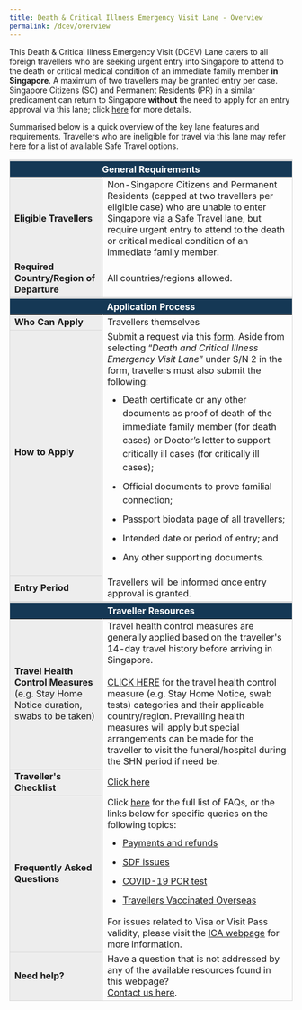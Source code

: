 ```yaml
---
title: Death & Critical Illness Emergency Visit Lane - Overview
permalink: /dcev/overview
---
```


This Death &amp; Critical Illness Emergency Visit (DCEV) Lane caters to all foreign travellers who are seeking urgent entry into Singapore to attend to the death or critical medical condition of an immediate family member <b>in Singapore</b>. A maximum of two travellers may be granted entry per case. Singapore Citizens (SC) and Permanent Residents (PR) in a similar predicament can return to Singapore <b>without</b> the need to apply for an entry approval via this lane; click <a href="/sc-pr/overview">here</a> for more details.

Summarised below is a quick overview of the key lane features and requirements. Travellers who are ineligible for travel via this lane may refer [here](/arriving/overview) for a list of available Safe Travel options. 


<table>
<thead>
<tr>
<th colspan="2" style="font-size:16px; border-top:3px solid #D8D8D8; border-left:1px solid #D8D8D8; border-right:1px solid #D8D8D8; background-color:#153855; color:white;text-align:center;"><b>General Requirements</b></th>
</tr>
</thead>
<tbody>
   <tr>
    <td style="font-size:16px;border-left:1px solid #D8D8D8; border-right:1px solid #D8D8D8; background-color:#EDEDED;"><b>Eligible Travellers</b></td>
    <td style="font-size:16px;border-right:1px solid #D8D8D8;">Non-Singapore Citizens and Permanent Residents (capped at two travellers per eligible case) who are unable to enter Singapore via a Safe Travel lane, but require urgent entry to attend to the death or critical medical condition of an immediate family member. </td>
 </tr>
   <tr>
    <td style="font-size:16px;border-left:1px solid #D8D8D8; border-right:1px solid #D8D8D8; background-color:#EDEDED;"><b>Required Country/Region of Departure</b></td>
	   <td style="font-size:16px;border-right:1px solid #D8D8D8; vertical-align:middle;">All countries/regions allowed.</td>
 </tr>
	</tbody>
<thead>
<tr>
<th colspan="2" style="font-size:16px;border-top:3px solid #D8D8D8; border-left:1px solid #D8D8D8; border-right:1px solid #D8D8D8; background-color:#153855; color:white; text-align:center;"><b>Application Process</b></th>
</tr>
</thead>
<tbody>
<tr>
<td style="font-size:16px;border-left:1px solid #D8D8D8;border-bottom:1px solid #D8D8D8; border-right:1px solid #D8D8D8; background-color:#EDEDED;"><b>Who Can Apply</b></td>
<td style="font-size:16px;border-right:1px solid #D8D8D8; vertical-align:middle;">Travellers themselves</td>
</tr>
<tr>
<td style="font-size:16px;border-left:1px solid #D8D8D8;border-bottom:1px solid #D8D8D8; border-right:1px solid #D8D8D8; background-color:#EDEDED;"><b>How to Apply</b></td>
<td style="font-size:16px;border-right:1px solid #D8D8D8; vertical-align:middle;">Submit a request via this <a href="https://safetravel.ica.gov.sg/contact-us">form</a>.
Aside from selecting “<i>Death and Critical Illness Emergency Visit Lane</i>” under S/N 2 in the form, travellers must also submit the following:
<ol style="margin-top:0px; list-style-type: disc;">
<li style="font-size:16px; margin-top:10px; margin-bottom:0px; line-height:1.5;">Death certificate or any other documents as proof of death of the immediate family member (for death cases) or Doctor’s letter to support critically ill cases (for critically ill cases);
</li>
<li style="font-size:16px; margin-top:10px; margin-bottom:0px; line-height:1.5;">Official documents to prove familial connection;
</li>
<li style="font-size:16px; margin-top:10px; margin-bottom:0px; line-height:1.5;">Passport biodata page of all travellers;
</li>
<li style="font-size:16px; margin-top:10px; margin-bottom:0px; line-height:1.5;">Intended date or period of entry; and
</li>
<li style="font-size:16px; margin-top:10px; margin-bottom:0px; line-height:1.5;">Any other supporting documents.
</li>
</ol>
</td>
</tr>
<tr>
<td style="font-size:16px;border-left:1px solid #D8D8D8;border-bottom:1px solid #D8D8D8; border-right:1px solid #D8D8D8; background-color:#EDEDED;"><b>Entry Period</b></td>
<td style="font-size:16px;border-right:1px solid #D8D8D8; vertical-align:middle;">Travellers will be informed once entry approval is granted.</td>
</tr>
</tbody>
<thead>
<tr>
<th colspan="2" style="font-size:16px;border-top:3px solid #D8D8D8; border-left:1px solid #D8D8D8; border-right:1px solid #D8D8D8; background-color:#153855; color:white; text-align:center;"><b>Traveller Resources</b></th>
</tr>
</thead>
<tbody>
	<tr>
<td style="font-size:16px;border-left:1px solid #D8D8D8;border-bottom:1px solid #D8D8D8; border-right:1px solid #D8D8D8; background-color:#EDEDED;"><b>Travel Health Control Measures</b><br/>(e.g. Stay Home Notice duration, swabs to be taken)</td>
<td style="font-size:16px;border-right:1px solid #D8D8D8;">Travel health control measures are generally applied based on the traveller's 14-day travel history before arriving in Singapore.<br/><br/>
	<a href="/shn-and-swab-summary">CLICK HERE</a> for the travel health control measure (e.g. Stay Home Notice, swab tests) categories and their applicable country/region. Prevailing health measures will apply but special arrangements can be made for the traveller to visit the funeral/hospital during the SHN period if need be.
 </td>
</tr>
		<tr>
<td style="font-size:16px;border-left:1px solid #D8D8D8;border-bottom:1px solid #D8D8D8; border-right:1px solid #D8D8D8; background-color:#EDEDED;"><b>Traveller's Checklist</b></td>
<td style="font-size:16px;border-right:1px solid #D8D8D8;"><a href="/travel-checklist/dcev">Click here</a></td>
</tr>
<tr>
<td style="font-size:16px;border-left:1px solid #D8D8D8;border-bottom:1px solid #D8D8D8; border-right:1px solid #D8D8D8; background-color:#EDEDED;"><b>Frequently Asked Questions</b></td>
<td style="font-size:16px;border-right:1px solid #D8D8D8;">Click <a href="/health/faq">here</a> for the full list of FAQs, or the links below for specific queries on the following topics:
<ul style="margin-top:0px; list-style-type: disc;">
<li style="font-size:16px; margin-top:10px; margin-bottom:0px; line-height:1.5;"><a href="/health/faq#payments">Payments and refunds</a></li>
<li style="font-size:16px; margin-top:10px; margin-bottom:0px; line-height:1.5;"><a href="/health/faq#shnsdf">SDF issues</a></li>
<li style="font-size:16px; margin-top:10px; margin-bottom:0px; line-height:1.5;"><a href="/health/faq#pcrtest">COVID-19 PCR test</a></li>
<li style="font-size:16px; margin-top:10px; margin-bottom:0px; line-height:1.5;"><a href="/health/vtsg">Travellers Vaccinated Overseas</a></li>
</ul>
For issues related to Visa or Visit Pass validity, please visit the <a href="https://www.ica.gov.sg/enter-depart/entry_requirements/visa_requirements">ICA webpage</a> for more information.
 </td>
</tr>
<tr>
<td style="font-size:16px;border-left:1px solid #D8D8D8;border-bottom:1px solid #D8D8D8; border-right:1px solid #D8D8D8; background-color:#EDEDED;"><b>Need help?</b></td>
<td style="font-size:16px;border-right:1px solid #D8D8D8; border-bottom:1px solid #D8D8D8;">Have a question that is not addressed by any of the available resources found in this webpage?<br/><a href="https://go.gov.sg/sto-enquiry">Contact us here</a>.
 </td>
</tr>
</tbody>
</table>
